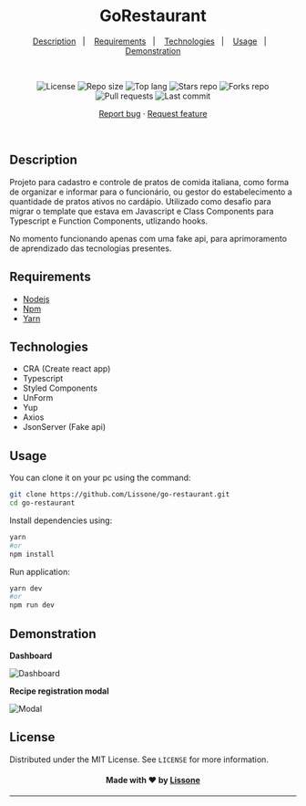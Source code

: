 <h1 align="center">
  GoRestaurant
</h1>

<p align="center">
  <a href="#description">Description</a>&nbsp;&nbsp;&nbsp;|&nbsp;&nbsp;&nbsp;
  <a href="#requirements">Requirements</a>&nbsp;&nbsp;&nbsp;|&nbsp;&nbsp;&nbsp;
  <a href="#technologies">Technologies</a>&nbsp;&nbsp;&nbsp;|&nbsp;&nbsp;&nbsp;
  <a href="#usage">Usage</a></a>&nbsp;&nbsp;&nbsp;|&nbsp;&nbsp;&nbsp;
  <a href="#demonstration">Demonstration</a>
</p>
<br />
<p align="center">
  <img src="https://img.shields.io/static/v1?label=license&message=MIT" alt="License">
  <img src="https://img.shields.io/github/repo-size/Lissone/go-restaurant" alt="Repo size" />
  <img src="https://img.shields.io/github/languages/top/Lissone/go-restaurant" alt="Top lang" />
  <img src="https://img.shields.io/github/stars/Lissone/go-restaurant" alt="Stars repo" />
  <img src="https://img.shields.io/github/forks/Lissone/go-restaurant" alt="Forks repo" />
  <img src="https://img.shields.io/github/issues-pr/Lissone/go-restaurant" alt="Pull requests" >
  <img src="https://img.shields.io/github/last-commit/Lissone/go-restaurant" alt="Last commit" />
</p>

<p align="center">
  <a href="https://github.com/Lissone/go-restaurant/issues">Report bug</a>
  ·
  <a href="https://github.com/Lissone/go-restaurant/issues">Request feature</a>
</p>

<br />

## Description

Projeto para cadastro e controle de pratos de comida italiana, como forma de organizar e informar para o funcionário, ou gestor do estabelecimento a quantidade de pratos ativos no cardápio. 
Utilizado como desafio para migrar o template que estava em Javascript e Class Components para Typescript e Function Components, utlizando hooks.

No momento funcionando apenas com uma fake api, para aprimoramento de aprendizado das tecnologias presentes.

## Requirements

- [Nodejs](https://nodejs.org/en/)
- [Npm](https://www.npmjs.com/)
- [Yarn](https://yarnpkg.com/)

## Technologies

- CRA (Create react app)
- Typescript
- Styled Components
- UnForm
- Yup
- Axios
- JsonServer (Fake api)

## Usage

You can clone it on your pc using the command:

```bash
git clone https://github.com/Lissone/go-restaurant.git
cd go-restaurant
```

Install dependencies using:

```bash
yarn
#or
npm install
```

Run application:

```bash
yarn dev
#or
npm run dev
```

## Demonstration

**Dashboard**

![Dashboard](https://i.imgur.com/d2O76Sv.png)

**Recipe registration modal**

![Modal](https://i.imgur.com/DT61gFs.png)

## License

Distributed under the MIT License. See `LICENSE` for more information.

<h4 align="center">
  Made with ❤️ by <a href="https://github.com/Lissone" target="_blank">Lissone</a>
</h4>

<hr />
